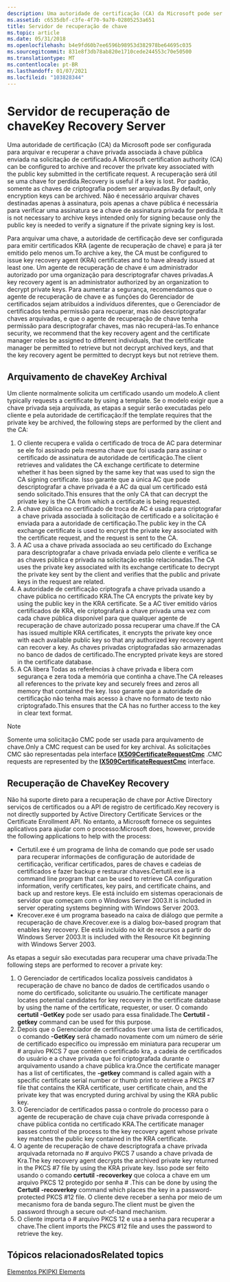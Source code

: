 ```yaml
---
description: Uma autoridade de certificação (CA) da Microsoft pode ser configurada para arquivar e recuperar a chave privada associada à chave pública enviada na solicitação de certificado.
ms.assetid: c6535dbf-c3fe-4f70-9a70-02805253a651
title: Servidor de recuperação de chave
ms.topic: article
ms.date: 05/31/2018
ms.openlocfilehash: b4e9fd60b7ee6596b98953d382978be64695c035
ms.sourcegitcommit: 831e8f3db78ab820e1710cede244553c70e50500
ms.translationtype: MT
ms.contentlocale: pt-BR
ms.lasthandoff: 01/07/2021
ms.locfileid: "103828344"
---
```

# <a name="key-recovery-server"></a><span data-ttu-id="a1166-103">Servidor de recuperação de chave</span><span class="sxs-lookup"><span data-stu-id="a1166-103">Key Recovery Server</span></span>

<span data-ttu-id="a1166-104">Uma autoridade de certificação (CA) da Microsoft pode ser configurada para arquivar e recuperar a chave privada associada à chave pública enviada na solicitação de certificado.</span><span class="sxs-lookup"><span data-stu-id="a1166-104">A Microsoft certification authority (CA) can be configured to archive and recover the private key associated with the public key submitted in the certificate request.</span></span> <span data-ttu-id="a1166-105">A recuperação será útil se uma chave for perdida.</span><span class="sxs-lookup"><span data-stu-id="a1166-105">Recovery is useful if a key is lost.</span></span> <span data-ttu-id="a1166-106">Por padrão, somente as chaves de criptografia podem ser arquivadas.</span><span class="sxs-lookup"><span data-stu-id="a1166-106">By default, only encryption keys can be archived.</span></span> <span data-ttu-id="a1166-107">Não é necessário arquivar chaves destinadas apenas à assinatura, pois apenas a chave pública é necessária para verificar uma assinatura se a chave de assinatura privada for perdida.</span><span class="sxs-lookup"><span data-stu-id="a1166-107">It is not necessary to archive keys intended only for signing because only the public key is needed to verify a signature if the private signing key is lost.</span></span>

<span data-ttu-id="a1166-108">Para arquivar uma chave, a autoridade de certificação deve ser configurada para emitir certificados KRA (agente de recuperação de chave) e para já ter emitido pelo menos um.</span><span class="sxs-lookup"><span data-stu-id="a1166-108">To archive a key, the CA must be configured to issue key recovery agent (KRA) certificates and to have already issued at least one.</span></span> <span data-ttu-id="a1166-109">Um agente de recuperação de chave é um administrador autorizado por uma organização para descriptografar chaves privadas.</span><span class="sxs-lookup"><span data-stu-id="a1166-109">A key recovery agent is an administrator authorized by an organization to decrypt private keys.</span></span> <span data-ttu-id="a1166-110">Para aumentar a segurança, recomendamos que o agente de recuperação de chave e as funções do Gerenciador de certificados sejam atribuídos a indivíduos diferentes, que o Gerenciador de certificados tenha permissão para recuperar, mas não descriptografar chaves arquivadas, e que o agente de recuperação de chave tenha permissão para descriptografar chaves, mas não recuperá-las.</span><span class="sxs-lookup"><span data-stu-id="a1166-110">To enhance security, we recommend that the key recovery agent and the certificate manager roles be assigned to different individuals, that the certificate manager be permitted to retrieve but not decrypt archived keys, and that the key recovery agent be permitted to decrypt keys but not retrieve them.</span></span>

## <a name="key-archival"></a><span data-ttu-id="a1166-111">Arquivamento de chave</span><span class="sxs-lookup"><span data-stu-id="a1166-111">Key Archival</span></span>

<span data-ttu-id="a1166-112">Um cliente normalmente solicita um certificado usando um modelo.</span><span class="sxs-lookup"><span data-stu-id="a1166-112">A client typically requests a certificate by using a template.</span></span> <span data-ttu-id="a1166-113">Se o modelo exigir que a chave privada seja arquivada, as etapas a seguir serão executadas pelo cliente e pela autoridade de certificação:</span><span class="sxs-lookup"><span data-stu-id="a1166-113">If the template requires that the private key be archived, the following steps are performed by the client and the CA:</span></span>

1.  <span data-ttu-id="a1166-114">O cliente recupera e valida o certificado de troca de AC para determinar se ele foi assinado pela mesma chave que foi usada para assinar o certificado de assinatura de autoridade de certificação.</span><span class="sxs-lookup"><span data-stu-id="a1166-114">The client retrieves and validates the CA exchange certificate to determine whether it has been signed by the same key that was used to sign the CA signing certificate.</span></span> <span data-ttu-id="a1166-115">Isso garante que a única AC que pode descriptografar a chave privada é a AC da qual um certificado está sendo solicitado.</span><span class="sxs-lookup"><span data-stu-id="a1166-115">This ensures that the only CA that can decrypt the private key is the CA from which a certificate is being requested.</span></span>
2.  <span data-ttu-id="a1166-116">A chave pública no certificado de troca de AC é usada para criptografar a chave privada associada à solicitação de certificado e a solicitação é enviada para a autoridade de certificação.</span><span class="sxs-lookup"><span data-stu-id="a1166-116">The public key in the CA exchange certificate is used to encrypt the private key associated with the certificate request, and the request is sent to the CA.</span></span>
3.  <span data-ttu-id="a1166-117">A AC usa a chave privada associada ao seu certificado do Exchange para descriptografar a chave privada enviada pelo cliente e verifica se as chaves pública e privada na solicitação estão relacionadas.</span><span class="sxs-lookup"><span data-stu-id="a1166-117">The CA uses the private key associated with its exchange certificate to decrypt the private key sent by the client and verifies that the public and private keys in the request are related.</span></span>
4.  <span data-ttu-id="a1166-118">A autoridade de certificação criptografa a chave privada usando a chave pública no certificado KRA.</span><span class="sxs-lookup"><span data-stu-id="a1166-118">The CA encrypts the private key by using the public key in the KRA certificate.</span></span> <span data-ttu-id="a1166-119">Se a AC tiver emitido vários certificados de KRA, ele criptografará a chave privada uma vez com cada chave pública disponível para que qualquer agente de recuperação de chave autorizado possa recuperar uma chave.</span><span class="sxs-lookup"><span data-stu-id="a1166-119">If the CA has issued multiple KRA certificates, it encrypts the private key once with each available public key so that any authorized key recovery agent can recover a key.</span></span> <span data-ttu-id="a1166-120">As chaves privadas criptografadas são armazenadas no banco de dados de certificado.</span><span class="sxs-lookup"><span data-stu-id="a1166-120">The encrypted private keys are stored in the certificate database.</span></span>
5.  <span data-ttu-id="a1166-121">A CA libera Todas as referências à chave privada e libera com segurança e zera toda a memória que continha a chave.</span><span class="sxs-lookup"><span data-stu-id="a1166-121">The CA releases all references to the private key and securely frees and zeros all memory that contained the key.</span></span> <span data-ttu-id="a1166-122">Isso garante que a autoridade de certificação não tenha mais acesso à chave no formato de texto não criptografado.</span><span class="sxs-lookup"><span data-stu-id="a1166-122">This ensures that the CA has no further access to the key in clear text format.</span></span>

> [!Note]  
> <span data-ttu-id="a1166-123">Somente uma solicitação CMC pode ser usada para arquivamento de chave.</span><span class="sxs-lookup"><span data-stu-id="a1166-123">Only a CMC request can be used for key archival.</span></span> <span data-ttu-id="a1166-124">As solicitações CMC são representadas pela interface [**IX509CertificateRequestCmc**](/windows/desktop/api/CertEnroll/nn-certenroll-ix509certificaterequestcmc) .</span><span class="sxs-lookup"><span data-stu-id="a1166-124">CMC requests are represented by the [**IX509CertificateRequestCmc**](/windows/desktop/api/CertEnroll/nn-certenroll-ix509certificaterequestcmc) interface.</span></span>

 

## <a name="key-recovery"></a><span data-ttu-id="a1166-125">Recuperação de Chave</span><span class="sxs-lookup"><span data-stu-id="a1166-125">Key Recovery</span></span>

<span data-ttu-id="a1166-126">Não há suporte direto para a recuperação de chave por Active Directory serviços de certificados ou a API de registro de certificado.</span><span class="sxs-lookup"><span data-stu-id="a1166-126">Key recovery is not directly supported by Active Directory Certificate Services or the Certificate Enrollment API.</span></span> <span data-ttu-id="a1166-127">No entanto, a Microsoft fornece os seguintes aplicativos para ajudar com o processo:</span><span class="sxs-lookup"><span data-stu-id="a1166-127">Microsoft does, however, provide the following applications to help with the process:</span></span>

-   <span data-ttu-id="a1166-128">Certutil.exe é um programa de linha de comando que pode ser usado para recuperar informações de configuração de autoridade de certificação, verificar certificados, pares de chaves e cadeias de certificados e fazer backup e restaurar chaves.</span><span class="sxs-lookup"><span data-stu-id="a1166-128">Certutil.exe is a command line program that can be used to retrieve CA configuration information, verify certificates, key pairs, and certificate chains, and back up and restore keys.</span></span> <span data-ttu-id="a1166-129">Ele está incluído em sistemas operacionais de servidor que começam com o Windows Server 2003.</span><span class="sxs-lookup"><span data-stu-id="a1166-129">It is included in server operating systems beginning with Windows Server 2003.</span></span>
-   <span data-ttu-id="a1166-130">Krecover.exe é um programa baseado na caixa de diálogo que permite a recuperação de chave.</span><span class="sxs-lookup"><span data-stu-id="a1166-130">Krecover.exe is a dialog box–based program that enables key recovery.</span></span> <span data-ttu-id="a1166-131">Ele está incluído no kit de recursos a partir do Windows Server 2003.</span><span class="sxs-lookup"><span data-stu-id="a1166-131">It is included with the Resource Kit beginning with Windows Server 2003.</span></span>

<span data-ttu-id="a1166-132">As etapas a seguir são executadas para recuperar uma chave privada:</span><span class="sxs-lookup"><span data-stu-id="a1166-132">The following steps are performed to recover a private key:</span></span>

1.  <span data-ttu-id="a1166-133">O Gerenciador de certificados localiza possíveis candidatos à recuperação de chave no banco de dados de certificados usando o nome do certificado, solicitante ou usuário.</span><span class="sxs-lookup"><span data-stu-id="a1166-133">The certificate manager locates potential candidates for key recovery in the certificate database by using the name of the certificate, requester, or user.</span></span> <span data-ttu-id="a1166-134">O comando **certutil** **-GetKey** pode ser usado para essa finalidade.</span><span class="sxs-lookup"><span data-stu-id="a1166-134">The **Certutil** **-getkey** command can be used for this purpose.</span></span>
2.  <span data-ttu-id="a1166-135">Depois que o Gerenciador de certificados tiver uma lista de certificados, o comando **-GetKey** será chamado novamente com um número de série de certificado específico ou impressão em miniatura para recuperar um \# arquivo PKCS 7 que contém o certificado kra, a cadeia de certificados do usuário e a chave privada que foi criptografada durante o arquivamento usando a chave pública kra.</span><span class="sxs-lookup"><span data-stu-id="a1166-135">Once the certificate manager has a list of certificates, the **-getkey** command is called again with a specific certificate serial number or thumb print to retrieve a PKCS \#7 file that contains the KRA certificate, user certificate chain, and the private key that was encrypted during archival by using the KRA public key.</span></span>
3.  <span data-ttu-id="a1166-136">O Gerenciador de certificados passa o controle do processo para o agente de recuperação de chave cuja chave privada corresponde à chave pública contida no certificado KRA.</span><span class="sxs-lookup"><span data-stu-id="a1166-136">The certificate manager passes control of the process to the key recovery agent whose private key matches the public key contained in the KRA certificate.</span></span>
4.  <span data-ttu-id="a1166-137">O agente de recuperação de chave descriptografa a chave privada arquivada retornada no \# arquivo PKCS 7 usando a chave privada de Kra.</span><span class="sxs-lookup"><span data-stu-id="a1166-137">The key recovery agent decrypts the archived private key returned in the PKCS \#7 file by using the KRA private key.</span></span> <span data-ttu-id="a1166-138">Isso pode ser feito usando o comando **certutil** **-recoverkey** que coloca a chave em um arquivo PKCS 12 protegido por senha \# .</span><span class="sxs-lookup"><span data-stu-id="a1166-138">This can be done by using the **Certutil** **-recoverkey** command which places the key in a password-protected PKCS \#12 file.</span></span> <span data-ttu-id="a1166-139">O cliente deve receber a senha por meio de um mecanismo fora de banda seguro.</span><span class="sxs-lookup"><span data-stu-id="a1166-139">The client must be given the password through a secure out-of-band mechanism.</span></span>
5.  <span data-ttu-id="a1166-140">O cliente importa o \# arquivo PKCS 12 e usa a senha para recuperar a chave.</span><span class="sxs-lookup"><span data-stu-id="a1166-140">The client imports the PKCS \#12 file and uses the password to retrieve the key.</span></span>

## <a name="related-topics"></a><span data-ttu-id="a1166-141">Tópicos relacionados</span><span class="sxs-lookup"><span data-stu-id="a1166-141">Related topics</span></span>

<dl> <dt>

[<span data-ttu-id="a1166-142">Elementos PKI</span><span class="sxs-lookup"><span data-stu-id="a1166-142">PKI Elements</span></span>](about-pki-components.md)
</dt> </dl>

 

 



